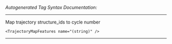 _Autogenerated Tag Syntax Documentation:_

---
Map trajectory structure_ids to cycle number

```
<TrajectoryMapFeatures name="(string)" />
```



---
